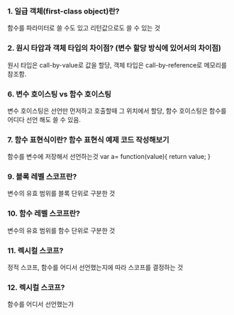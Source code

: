 
### 1. 일급 객체(first-class object)란?
함수를 파라미터로 쓸 수도 있고 리턴값으로도 쓸 수 있는 것
### 2. 원시 타압과 객체 타입의 차이점? (변수 할당 방식에 있어서의 차이점)
원시 타입은 call-by-value로 값을 할당, 객체 타입은 call-by-reference로 메모리를 참조함.
### 6. 변수 호이스팅 vs 함수 호이스팅
변수 호이스팅은 선언만 먼저하고 호출할때 그 위치에서 할당, 함수 호이스팅은 함수를 어디다 선언 해도 쓸 수 있음.
### 7. 함수 표현식이란? 함수 표현식 예제 코드 작성해보기
함수를 변수에 저장해서 선언하는것
var a=	function(value){
          return value;
          }
### 9. 블록 레벨 스코프란?
변수의 유효 범위를 블록 단위로 구분한 것
### 10. 함수 레벨 스코프란?
변수의 유효 범위를 함수 단위로 구분한 것
### 11. 렉시컬 스코프?
정적 스코프, 함수를 어디서 선언했는지에 따라 스코프를 결정하는 것
### 12. 렉시컬 스코프?
함수를 어디서 선언했는가
